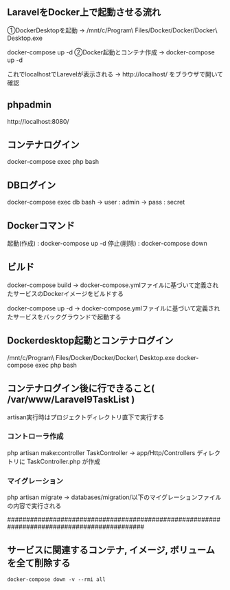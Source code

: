 ## LaravelをDocker上で起動させる流れ

①DockerDesktopを起動
→ /mnt/c/Program\ Files/Docker/Docker/Docker\ Desktop.exe

docker-compose up -d
②Docker起動とコンテナ作成
→ docker-compose up -d

これでlocalhostでLarevelが表示される
→ http://localhost/ をブラウザで開いて確認

## phpadmin
http://localhost:8080/

## コンテナログイン
docker-compose exec php bash

## DBログイン
docker-compose exec db bash
→ user : admin
→ pass : secret

## Dockerコマンド
起動(作成) : docker-compose up -d
停止(削除) : docker-compose down

## ビルド
docker-compose build
→ docker-compose.ymlファイルに基づいて定義されたサービスのDockerイメージをビルドする

docker-compose up -d
→ docker-compose.ymlファイルに基づいて定義されたサービスをバックグラウンドで起動する

## Dockerdesktop起動とコンテナログイン 
/mnt/c/Program\ Files/Docker/Docker/Docker\ Desktop.exe
docker-compose exec php bash

## コンテナログイン後に行できること( /var/www/Laravel9TaskList )
 artisan実行時はプロジェクトディレクトリ直下で実行する

### コントローラ作成
php artisan make:controller TaskController
→ app/Http/Controllers ディレクトリに TaskController.php が作成

### マイグレーション
php artisan migrate
→ databases/migration/以下のマイグレーションファイルの内容で実行される

############################################################################################

## サービスに関連するコンテナ, イメージ, ボリュームを全て削除する
```
docker-compose down -v --rmi all
```

